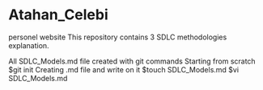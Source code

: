 # Atahan_Celebi
personel website
This repository contains 3 SDLC methodologies explanation.

All SDLC_Models.md file created with git commands
Starting from scratch
$git init
Creating .md file and write on it
$touch SDLC_Models.md
$vi SDLC_Models.md
